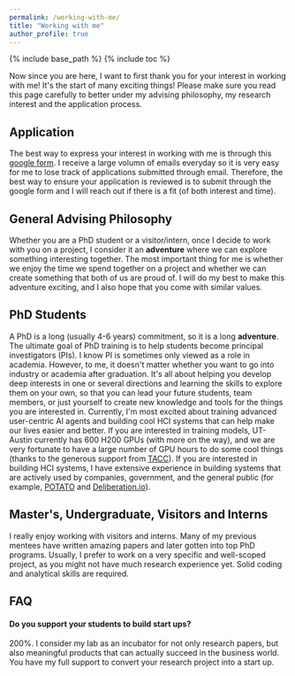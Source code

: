 ```yaml
---
permalink: /working-with-me/
title: "Working with me"
author_profile: true
---
```


{% include base_path %}
{% include toc %}

Now since you are here, I want to first thank you for your interest in working with me! It's the start of many exciting things! Please make sure you read this page carefully to better under my advising philosophy, my research interest and the application process. 

## Application
The best way to express your interest in working with me is through this [google form](https://docs.google.com/forms/d/e/1FAIpQLSdexPPwufb_k5d1Vl3Y8hlxBQ6wq8SVO1-XJtLYnr614N8R3g/viewform?usp=dialog). I receive a large volumn of emails everyday so it is very easy for me to lose track of applications submitted through email. Therefore, the best way to ensure your application is reviewed is to submit through the google form and I will reach out if there is a fit (of both interest and time).


## General Advising Philosophy
Whether you are a PhD student or a visitor/intern, once I decide to work with you on a project, I consider it an **adventure** where we can explore something interesting together. The most important thing for me is whether we enjoy the time we spend together on a project and whether we can create something that both of us are proud of. I will do my best to make this adventure exciting, and I also hope that you come with similar values.


## PhD Students
A PhD is a long (usually 4-6 years) commitment, so it is a long **adventure**. The ultimate goal of PhD training is to help students become principal investigators (PIs). I know PI is sometimes only viewed as a role in academia. However, to me, it doesn't matter whether you want to go into industry or academia after graduation. It's all about helping you develop deep interests in one or several directions and learning the skills to explore them on your own, so that you can lead your future students, team members, or just yourself to create new knowledge and tools for the things you are interested in. Currently, I'm most excited about training advanced user-centric AI agents and building cool HCI systems that can help make our lives easier and better. If you are interested in training models, UT-Austin currently has 600 H200 GPUs (with more on the way), and we are very fortunate to have a large number of GPU hours to do some cool things (thanks to the generous support from [TACC](https://tacc.utexas.edu)). If you are interested in building HCI systems, I have extensive experience in building systems that are actively used by companies, government, and the general public (for example, [POTATO](https://github.com/davidjurgens/potato?tab=readme-ov-file) and [Deliberation.io](https://deliberation.io)).

## Master's, Undergraduate, Visitors and Interns
I really enjoy working with visitors and interns. Many of my previous mentees have written amazing papers and later gotten into top PhD programs. Usually, I prefer to work on a very specific and well-scoped project, as you might not have much research experience yet. Solid coding and analytical skills are required.


## FAQ

#### Do you support your students to build start ups?
200%. I consider my lab as an incubator for not only research papers, but also meaningful products that can actually succeed in the business world. You have my full support to convert your research project into a start up. 